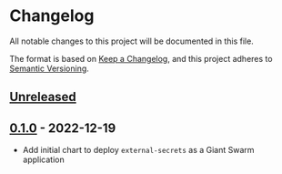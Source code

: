 # Changelog

All notable changes to this project will be documented in this file.

The format is based on [Keep a Changelog](https://keepachangelog.com/en/1.0.0/),
and this project adheres to [Semantic Versioning](https://semver.org/spec/v2.0.0.html).

## [Unreleased]

## [0.1.0] - 2022-12-19

- Add initial chart to deploy `external-secrets` as a Giant Swarm application

[Unreleased]: https://github.com/giantswarm/external-secrets/compare/v0.1.0...HEAD
[0.1.0]: https://github.com/giantswarm/external-secrets/releases/tag/v0.1.0

